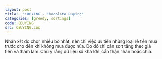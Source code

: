 ```yaml
---
layout: post
title:  "CBUYING - Chocolate Buying"
categories: [greedy, sortings]
code: CBUYING
src: CBUYING.cpp
---
```


Nhận xét do chọn nhiều bò nhất, nên chỉ việc ưu tiên những loại rẻ tiền mua trước cho đến khi không mua được nữa. Do đó chỉ cần sort tăng theo giá tiền và tham lam. Chú ý rằng dữ liệu số khá lớn, cẩn thận nhân hoặc chia.